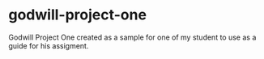 # godwill-project-one
Godwill Project One created as a sample for one of my student to use as a guide for his assigment.
